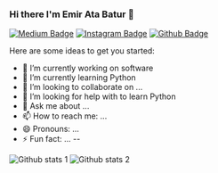 ### Hi there I'm Emir Ata Batur 👋

[![Medium Badge](https://img.shields.io/badge/-Medium-757575?style=flat-quare&labelColor=757575&logo=Medium&logoColor=white&link=link)](https://medium.com/@ataemir05)
[![Instagram Badge](https://img.shields.io/badge/-Instagram-C13584?style=flat-quare&labelColor=C13584&logo=instagram&logoColor=white&link=link)](https://www.instagram.com/ataemr16/) 
[![Github Badge](https://img.shields.io/badge/-Github-000?style=quare&labelColor=000&logo=Github&logoColor=white&link=link)](https://github.com/ataemr07) 

Here are some ideas to get you started:

- 🔭 I’m currently working on software
- 🌱 I’m currently learning Python
- 👯 I’m looking to collaborate on ...
- 🤔 I’m looking for help with to learn Python 
- 💬 Ask me about ...
- 📫 How to reach me: ...
- 😄 Pronouns: ...
- ⚡ Fun fact: ...
--

![Github stats 1](https://github-readme-stats.vercel.app/api?username=ataemr07&show_icons=true&theme=gradient) 
![Github stats 2](https://github-readme-stats.vercel.app/api?username=ataemr07&show_icons=true&theme=radical)

